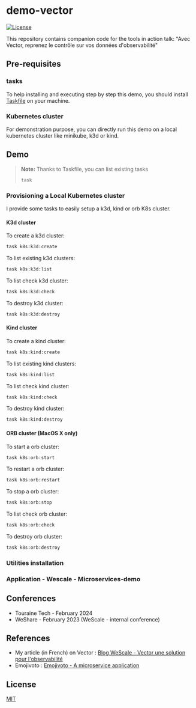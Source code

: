 # demo-vector

[![License](https://img.shields.io/badge/license-MIT-blue.svg)](https://opensource.org/licenses/MIT)

This repository contains companion code for the tools in  action talk: "Avec Vector, reprenez le contrôle sur vos données d'observabilité"

## Pre-requisites

### tasks
To help installing and executing step by step this demo, you should install [Taskfile](https://taskfile.dev/) on your machine.
### Kubernetes cluster
For demonstration purpose, you can directly run this demo on a local kubernetes cluster like minikube, k3d or kind.

## Demo

> **Note:** Thanks to Taskfile, you can list existing tasks
> ```bash
> task
>```

### Provisioning a Local Kubernetes cluster
I provide some tasks to easily setup a k3d, kind or orb K8s cluster.

#### K3d cluster

To create a k3d cluster:
```bash
task k8s:k3d:create
```

To list existing k3d clusters:
```bash
task k8s:k3d:list
```

To list check k3d cluster:
```bash
task k8s:k3d:check
```

To destroy k3d cluster:
```bash
task k8s:k3d:destroy
```

#### Kind cluster

To create a kind cluster:
```bash
task k8s:kind:create
```

To list existing kind clusters:
```bash
task k8s:kind:list
```

To list check kind cluster:
```bash
task k8s:kind:check
```

To destroy kind cluster:
```bash
task k8s:kind:destroy
```

#### ORB cluster (MacOS X only)

To start a orb cluster:
```bash
task k8s:orb:start
```
To restart a orb cluster:
```bash
task k8s:orb:restart
```
To stop a orb cluster:
```bash
task k8s:orb:stop
```

To list check orb cluster:
```bash
task k8s:orb:check
```

To destroy orb cluster:
```bash
task k8s:orb:destroy
```
### Utilities installation

### Application - Wescale - Microservices-demo

## Conferences

- Touraine Tech - February 2024
- WeShare - February 2023 (WeScale - internal conference)

## References
- My article (in French) on Vector : [Blog WeScale - Vector une solution pour l'observabilité](https://blog.wescale.fr/vector-une-solution-pour-lobservabilit%C3%A9)
- Emojivoto : [Emojivoto - A microservice application](https://github.com/BuoyantIO/emojivoto)

## License

[MIT](https://opensource.org/licenses/MIT)

